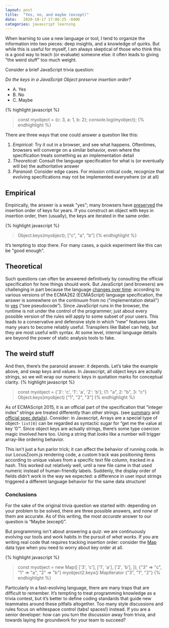 ```yaml
---
layout: post
title:  "Yes, no, and maybe (except)"
date:   2020-10-17 17:06:25 -0400
categories: javascript learning
---
```


When learning to use a new language or tool, I tend to organize the information into two pieces: deep insights, and a knowledge of quirks. But while this is useful for myself, I am always skeptical of those who think this is a good way to teach (or evaluate) someone else: it often leads to giving "the weird stuff" too much weight.

Consider a brief JavaScript trivia question:

*Do the keys in a JavaScript Object preserve insertion order?*

* A. Yes
* B. No
* C. Maybe


{% highlight javascript %}
> const myobject = {c: 3, a: 1, b: 2};
> console.log(myobject);
{% endhighlight %}


There are three ways that one could answer a question like this:
1. *Empirical*: Try it out in a browser,  and see what happens. Oftentimes, browsers will converge on a similar behavior, even where the specification treats something as an implementation detail
2. *Theoretical*: Consult the language specification for what is (or eventually will be) the authoritative answer
3. *Paranoid*: Consider edge cases. For mission critical code, recognize that evolving specifications may not be implemented everywhere (or at all)

## Empirical
Empirically, the answer is a weak "yes"; many browsers have [preserved](https://bugs.chromium.org/p/v8/issues/detail?id=164) the insertion order of keys for years. If you construct an object with keys in insertion order, then (usually), the keys are iterated in the same order.

{% highlight javascript %}
> Object.keys(myobject);
["c", "a", "b"]
{% endhighlight %}

It’s tempting to stop there. For many cases, a quick experiment like this can be "good enough".

## Theoretical
Such questions can often be answered definitively by consulting the official specification for how things should work. But JavaScript (and browsers) are challenging in part because the language [changes over time](https://stackoverflow.com/a/58444013): according to various versions of the ECMA262 (ECMAScript) language specification, the answer is somewhere on the continuum from no ("implementation detail") to [yes](https://github.com/tc39/ecma262/pull/1791) (“see pseudocode”). Since JavaScript runs in the browser, the runtime is not under the control of the programmer; just about every possible version of the rules will apply to some subset of your users. This leads to a conservative and defensive style in which “new” features take many years to become reliably useful. Transpilers like Babel can help, but they are most useful with syntax. At some level, internal language details are beyond the power of static analysis tools to fake.

## The weird stuff
And then, there’s the paranoid answer: it depends.  Let’s take the example above, and swap keys and values. In Javascript, all object keys are actually strings, so we will wrap our numeric keys in quotation marks for conceptual clarity.
{% highlight javascript %}
> const myobject = {'3': 'c', '1': 'a', '2': 'b'};
{1: "a", 2: "b", 3: "c"}
> Object.keys(myobject)
["1", "2", "3"]
{% endhighlight %}

As of ECMAScript 2015, it is an official part of the specification that “integer index” strings are treated differently than other strings. (see [summary](https://stackoverflow.com/a/54670669) and  [official spec details](https://www.ecma-international.org/ecma-262/9.0/index.html#sec-ordinaryownpropertykeys)). Consider: in Javascript, Arrays are a special type of object- `list[0]` can be regarded as syntactic sugar for “get me the value at key ‘0’”. Since object keys are actually strings, there’s some type coercion magic involved here too. Using a string that *looks* like a number will trigger array-like ordering behavior. 

This isn’t just a fun parlor trick; it can affect the behavior of running code.  In our LocusZoom.js rendering code, a custom track was positioning items according to unique values from a specific text file column, tracked in a hash. This worked out relatively well, until a new file came in that used numeric instead of human-friendly labels. Suddenly, the display order of fields didn’t work in the way we expected: a difference in user input strings triggered a different language behavior for the same data structure!

### Conclusions
For the sake of the original trivia question we started with: depending on your problem to be solved, there are three possible answers, and *none* of them are accurate. As of this writing, the most *accurate* answer to our question is “Maybe (except)”.  

But programming isn't about answering a quiz: we are continuously evolving our tools and work habits in the pursuit of *what works*. If you are writing real code that requires tracking insertion order: consider the [Map](https://developer.mozilla.org/en-US/docs/Web/JavaScript/Reference/Global_Objects/Map) data type when you need to worry about key order at all.

{% highlight javascript %}
> const myobject = new Map([
    ['3', 'c'],
    ['1', 'a'], 
    ['2', 'b'],
]);
{"3" => "c", "1" => "a", "2" => "b"}
> myobject2.keys()
MapIterator {"3", "1", "2"}
{% endhighlight %}

Particularly in a fast-evolving language, there are many traps that are difficult to remember. It’s tempting to treat programming knowledge as a trivia contest, but it’s better to define coding standards that guide new teammates around these pitfalls altogether. Too many style discussions and rules focus on whitespace control (tabs! spaces!) instead. If you are a senior developer: how can you turn the discussion away from trivia, and towards laying the groundwork for your team to succeed?
